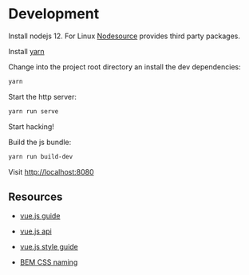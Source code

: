 # Development

Install nodejs 12. For Linux [Nodesource](https://github.com/nodesource/distributions) provides third party packages.

Install [yarn](https://classic.yarnpkg.com/en/docs/install/#debian-stable)

Change into the project root directory an install the dev dependencies:

```sh
yarn
```

Start the http server:

```sh
yarn run serve
```

Start hacking!

Build the js bundle:

```sh
yarn run build-dev
```

Visit [http://localhost:8080](http://localhost:8080)

## Resources

- [vue.js guide](https://vuejs.org/v2/guide/)
- [vue.js api](https://vuejs.org/v2/api/)
- [vue.js style guide](https://vuejs.org/v2/style-guide/)

- [BEM CSS naming](http://getbem.com/naming/)


